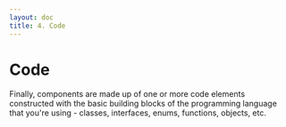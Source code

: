 ```yaml
---
layout: doc
title: 4. Code
---
```


# Code

Finally, components are made up of one or more code elements constructed with the basic building blocks
of the programming language that you're using - classes, interfaces, enums, functions, objects, etc.